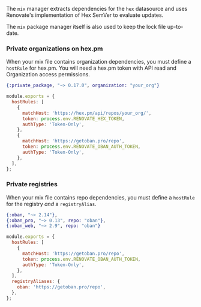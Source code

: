 The `mix` manager extracts dependencies for the `hex` datasource and uses Renovate's implementation of Hex SemVer to evaluate updates.

The `mix` package manager itself is also used to keep the lock file up-to-date.

### Private organizations on hex.pm

When your mix file contains organization dependencies, you must define a `hostRule` for hex.pm. You will need a hex.pm token with API read and Organization
access permissions.

```elixir
{:private_package, "~> 0.17.0", organization: "your_org"}
```

```js
module.exports = {
  hostRules: [
    {
      matchHost: 'https://hex.pm/api/repos/your_org/',
      token: process.env.RENOVATE_HEX_TOKEN,
      authType: 'Token-Only',
    },
    {
      matchHost: 'https://getoban.pro/repo',
      token: process.env.RENOVATE_OBAN_AUTH_TOKEN,
      authType: 'Token-Only',
    },
  ],
};
```

### Private registries

When your mix file contains repo dependencies, you must define a `hostRule` for
the registry _and_ a `registryAlias`.

```elixir
{:oban, "~> 2.14"},
{:oban_pro, "~> 0.13", repo: "oban"},
{:oban_web, "~> 2.9", repo: "oban"}
```

```js
module.exports = {
  hostRules: [
    {
      matchHost: 'https://getoban.pro/repo',
      token: process.env.RENOVATE_OBAN_AUTH_TOKEN,
      authType: 'Token-Only',
    },
  ],
  registryAliases: {
    oban: 'https://getoban.pro/repo',
  },
};
```
